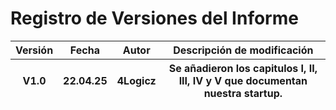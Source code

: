 # Registro de Versiones del Informe

<table>
    <thead>
        <tr>
            <th>Versión</th>
            <th>Fecha</th>
            <th>Autor</th>
            <th>Descripción de modificación</th>
        </tr>
<tr>
            <th>V1.0</th>
            <th>22.04.25</th>
            <th>4Logicz</th>
            <th>Se añadieron los capitulos I, II, III, IV y V que documentan nuestra startup.</th>
        </tr>
    </thead>
    <tbody></tbody>
</table>

